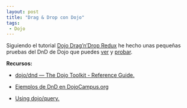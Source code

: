 ```yaml
---
layout: post
title: "Drag & Drop con Dojo"
tags:
 - Dojo
---
```


Siguiendo el tutorial [Dojo Drag’n’Drop Redux](http://www.sitepen.com/blog/2011/12/05/dojo-drag-n-drop-redux/) he hecho unas pequeñas pruebas del DnD de Dojo que puedes [ver](https://github.com/msosvi/dojo_demos) y [probar](https://dl.dropbox.com/u/302696/dojo_demos/index.html).


**Recursos:**

* [dojo/dnd &mdash; The Dojo Toolkit - Reference Guide.](http://dojotoolkit.org/reference-guide/1.8/dojo/dnd.html)

* [Ejemplos de DnD en DojoCampus.org](http://dojocampus.org/explorer/#Dojo_Drag%20And%20Drop)

* [Using dojo/query.](http://dojotoolkit.org/documentation/tutorials/1.8/using_query/)
